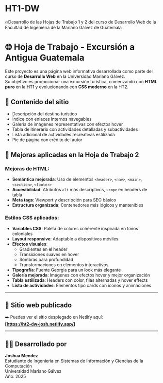 # HT1-DW
🔥Desarrollo de las Hojas de Trabajo 1 y 2 del curso de Desarrollo Web de la Facultad de Ingeniería de la Mariano Gálvez de Guatemala

# 🌐 Hoja de Trabajo - Excursión a Antigua Guatemala

Este proyecto es una página web informativa desarrollada como parte del curso de **Desarrollo Web** en la Universidad Mariano Gálvez.  
Su objetivo es promocionar una excursión turística, comenzando con **HTML puro** en la HT1 y evolucionando con **CSS moderno** en la HT2.

## 📌 Contenido del sitio

- Descripción del destino turístico
- Índice con enlaces internos navegables
- Galería de imágenes representativas con efectos hover
- Tabla de itinerario con actividades detalladas y subactividades
- Lista adicional de actividades recreativas estilizada
- Pie de página con crédito del autor

## 🎨 Mejoras aplicadas en la Hoja de Trabajo 2

### Mejoras de HTML:
- **Semántica mejorada**: Uso de elementos `<header>`, `<nav>`, `<main>`, `<section>`, `<footer>`
- **Accesibilidad**: Atributos `alt` más descriptivos, `scope` en headers de tabla
- **Meta tags**: Viewport y descripción para SEO básico
- **Estructura organizada**: Contenedores más lógicos y mantenibles

### Estilos CSS aplicados:
- **Variables CSS**: Paleta de colores coherente inspirada en tonos coloniales
- **Layout responsive**: Adaptable a dispositivos móviles
- **Efectos visuales**:
  - Gradientes en el header
  - Transiciones suaves en hover
  - Sombras para profundidad
  - Transformaciones en elementos interactivos
- **Tipografía**: Fuente Georgia para un look más elegante
- **Galería mejorada**: Imágenes con efectos hover y mejor organización
- **Tabla estilizada**: Headers con color, filas alternadas y hover effects
- **Lista de actividades**: Elementos tipo cards con iconos y animaciones

---

## 🔗 Sitio web publicado

➡️ Puedes ver el sitio desplegado en Netlify aquí:  
**[https://ht2-dw-josh.netlify.app/]**

---

## 👨‍💻 Desarrollado por

**Joshua Mendez**  
Estudiante de Ingeniería en Sistemas de Información y Ciencias de la Computación  
Universidad Mariano Gálvez  
Año: 2025
